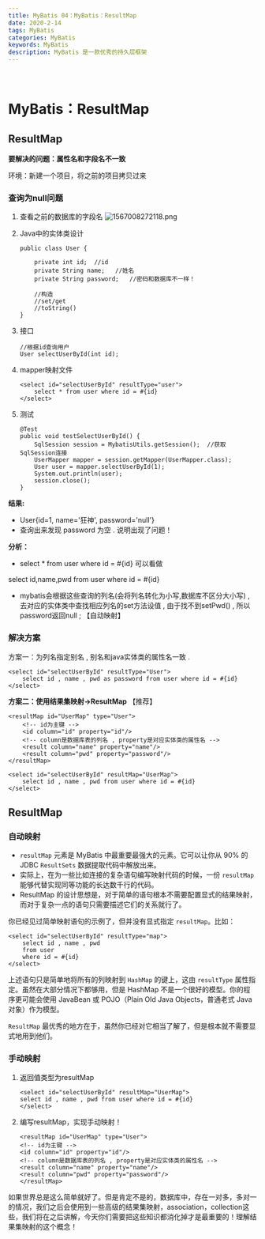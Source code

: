 ```yaml
---
title: MyBatis 04：MyBatis：ResultMap
date: 2020-2-14
tags: MyBatis
categories: MyBatis
keywords: MyBatis
description: MyBatis 是一款优秀的持久层框架
---
```



​	

# MyBatis：ResultMap

## ResultMap

**要解决的问题：属性名和字段名不一致**

环境：新建一个项目，将之前的项目拷贝过来

### 查询为null问题

1. 查看之前的数据库的字段名
   ![1567008272118.png](https://blog.kuangstudy.com/usr/uploads/2019/10/2876628552.png)

2. Java中的实体类设计

   ```
   public class User {

       private int id;  //id
       private String name;   //姓名
       private String password;   //密码和数据库不一样！
       
       //构造
       //set/get
       //toString()
   }
   ```

3. 接口

   ```
   //根据id查询用户
   User selectUserById(int id);
   ```

4. mapper映射文件

   ```
   <select id="selectUserById" resultType="user">
       select * from user where id = #{id}
   </select>
   ```

5. 测试

   ```
   @Test
   public void testSelectUserById() {
       SqlSession session = MybatisUtils.getSession();  //获取SqlSession连接
       UserMapper mapper = session.getMapper(UserMapper.class);
       User user = mapper.selectUserById(1);
       System.out.println(user);
       session.close();
   }
   ```

**结果:**

- User{id=1, name='狂神', password='null'}
- 查询出来发现 password 为空 . 说明出现了问题！

**分析：**

- select * from user where id = #{id} 可以看做

select id,name,pwd from user where id = #{id}

- mybatis会根据这些查询的列名(会将列名转化为小写,数据库不区分大小写) , 去对应的实体类中查找相应列名的set方法设值 , 由于找不到setPwd() , 所以password返回null ; 【自动映射】

### 解决方案

方案一：为列名指定别名 , 别名和java实体类的属性名一致 .

```
<select id="selectUserById" resultType="User">
    select id , name , pwd as password from user where id = #{id}
</select>
```

**方案二：使用结果集映射->ResultMap** 【推荐】

```
<resultMap id="UserMap" type="User">
    <!-- id为主键 -->
    <id column="id" property="id"/>
    <!-- column是数据库表的列名 , property是对应实体类的属性名 -->
    <result column="name" property="name"/>
    <result column="pwd" property="password"/>
</resultMap>

<select id="selectUserById" resultMap="UserMap">
    select id , name , pwd from user where id = #{id}
</select>
```

## ResultMap

### 自动映射

- `resultMap` 元素是 MyBatis 中最重要最强大的元素。它可以让你从 90% 的 JDBC `ResultSets` 数据提取代码中解放出来。
- 实际上，在为一些比如连接的复杂语句编写映射代码的时候，一份 `resultMap` 能够代替实现同等功能的长达数千行的代码。
- ResultMap 的设计思想是，对于简单的语句根本不需要配置显式的结果映射，而对于复杂一点的语句只需要描述它们的关系就行了。

你已经见过简单映射语句的示例了，但并没有显式指定 `resultMap`。比如：

```
<select id="selectUserById" resultType="map">
    select id , name , pwd 
    from user 
    where id = #{id}
</select>
```

上述语句只是简单地将所有的列映射到 `HashMap` 的键上，这由 `resultType` 属性指定。虽然在大部分情况下都够用，但是 HashMap 不是一个很好的模型。你的程序更可能会使用 JavaBean 或 POJO（Plain Old Java Objects，普通老式 Java 对象）作为模型。

`ResultMap` 最优秀的地方在于，虽然你已经对它相当了解了，但是根本就不需要显式地用到他们。

### 手动映射

1. 返回值类型为resultMap

   ```
   <select id="selectUserById" resultMap="UserMap">
   select id , name , pwd from user where id = #{id}
   </select>
   ```

2. 编写resultMap，实现手动映射！

   ```
   <resultMap id="UserMap" type="User">
   <!-- id为主键 -->
   <id column="id" property="id"/>
   <!-- column是数据库表的列名 , property是对应实体类的属性名 -->
   <result column="name" property="name"/>
   <result column="pwd" property="password"/>
   </resultMap>
   ```

如果世界总是这么简单就好了。但是肯定不是的，数据库中，存在一对多，多对一的情况，我们之后会使用到一些高级的结果集映射，association，collection这些，我们将在之后讲解，今天你们需要把这些知识都消化掉才是最重要的！理解结果集映射的这个概念！